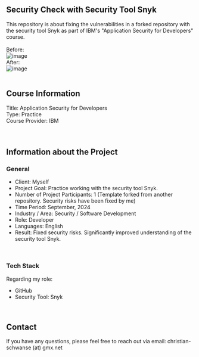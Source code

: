 ## Security Check with Security Tool Snyk
This repository is about fixing the vulnerabilities in a forked repository with the security tool Snyk as part of IBM's "Application Security for Developers" course.<br>
<br>
Before:<br>
![image](https://github.com/user-attachments/assets/3aa0dbd0-ab80-4426-af52-f9d8fb0905dc)
<br>
After:<br>
![image](https://github.com/user-attachments/assets/e72d2cc2-84be-4696-a64b-a05c5940ab3c)
<br>
<br>


## Course Information
Title: Application Security for Developers<br>
Type: Practice<br>
Course Provider: IBM<br>
<br>
<br>


## Information about the Project
### General
- Client: Myself
- Project Goal: Practice working with the security tool Snyk.
- Number of Project Participants: 1 (Template forked from another repository. Security risks have been fixed by me)
- Time Period: September, 2024
- Industry / Area: Security / Software Development
- Role: Developer
- Languages: English
- Result: Fixed security risks. Significantly improved understanding of the security tool Snyk.
<br>

### Tech Stack
Regarding my role:
- GitHub
- Security Tool: Snyk
<br>


## Contact
If you have any questions, please feel free to reach out via email: christian-schwanse (at) gmx.net
